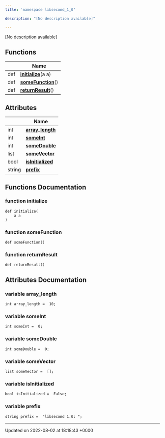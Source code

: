 ```yaml
---
title: 'namespace libsecond_1_0'

description: "[No description available]"

---
```







[No description available]

## Functions

|                | Name           |
| -------------- | -------------- |
| def | **[initialize](/documentation/code/darkbit_development/namespaces/namespacelibsecond__1__0/#function-initialize)**(a a) |
| def | **[someFunction](/documentation/code/darkbit_development/namespaces/namespacelibsecond__1__0/#function-somefunction)**() |
| def | **[returnResult](/documentation/code/darkbit_development/namespaces/namespacelibsecond__1__0/#function-returnresult)**() |

## Attributes

|                | Name           |
| -------------- | -------------- |
| int | **[array_length](/documentation/code/darkbit_development/namespaces/namespacelibsecond__1__0/#variable-array-length)**  |
| int | **[someInt](/documentation/code/darkbit_development/namespaces/namespacelibsecond__1__0/#variable-someint)**  |
| int | **[someDouble](/documentation/code/darkbit_development/namespaces/namespacelibsecond__1__0/#variable-somedouble)**  |
| list | **[someVector](/documentation/code/darkbit_development/namespaces/namespacelibsecond__1__0/#variable-somevector)**  |
| bool | **[isInitialized](/documentation/code/darkbit_development/namespaces/namespacelibsecond__1__0/#variable-isinitialized)**  |
| string | **[prefix](/documentation/code/darkbit_development/namespaces/namespacelibsecond__1__0/#variable-prefix)**  |


## Functions Documentation

### function initialize

```
def initialize(
    a a
)
```


### function someFunction

```
def someFunction()
```


### function returnResult

```
def returnResult()
```



## Attributes Documentation

### variable array_length

```
int array_length =  10;
```


### variable someInt

```
int someInt =  0;
```


### variable someDouble

```
int someDouble =  0;
```


### variable someVector

```
list someVector =  [];
```


### variable isInitialized

```
bool isInitialized =  False;
```


### variable prefix

```
string prefix =  "libsecond 1.0: ";
```





-------------------------------

Updated on 2022-08-02 at 18:18:43 +0000